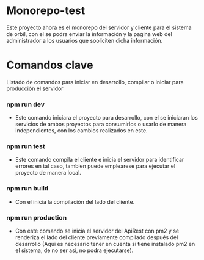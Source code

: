 # Monorepo-test

Este proyecto ahora es el monorepo del servidor y cliente para el sistema de orbil,
con el se podra enviar la información y la pagina web del administrador a los usuarios
que sooliciten dicha información.

# Comandos clave

Listado de comandos para iniciar en desarrollo, compilar o iniciar para producción el servidor

### npm run dev

- Este comando iniciara el proyecto para desarrollo, con el se iniciaran los servicios de ambos proyectos
  para consumirlos o usarlo de manera independientes, con los cambios realizados en este.

### npm run test

- Este comando compila el cliente e inicia el servidor para identificar errores en tal caso, tambien puede
  emplearese para ejecutar el proyecto de manera local.

### npm run build

- Con el inicia la compilación del lado del cliente.

### npm run production

- Con este comando se inicia el servidor del ApiRest con pm2 y se renderiza el lado del cliente previamente
  compilado después del desarrollo (Aqui es necesario tener en cuenta si tiene instalado pm2 en el sistema,
  de no ser así, no podra ejecutarse).
